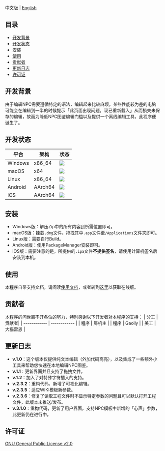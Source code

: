 中文版 | [English](docs/readme_en.md)
## 目录
- [开发背景](#开发背景)
- [开发状态](#开发状态)
- [安装](#安装)
- [使用](#使用)
- [贡献者](#贡献者)
- [更新日志](#更新日志)
- [许可证](#许可证)

## 开发背景
由于编辑NPC需要遵循特定的语法，编辑起来比较麻烦，某些性能较为差的电脑可能会在编辑到一半的时候提示「此页面出现问题，现已重新载入」从而损失未保存的编辑，故而为降低NPC图鉴编辑门槛以及提供一个离线编辑工具，此程序便诞生了。

## 开发状态
| 平台 | 架构  | 状态 |
| ------------ | ------------ | ------------ |
| Windows | x86_64 | ![](https://img.shields.io/badge/Build-Passing-brightgreen?style=for-the-badge) |
| macOS |  x64 | ![](https://img.shields.io/badge/Build-Passing-brightgreen?style=for-the-badge) |
| Linux | x86_64 | ![](https://img.shields.io/badge/Build-Failed-critical?style=for-the-badge) |
| Android | AArch64 | ![](https://img.shields.io/badge/Build-Pending-yellow?style=for-the-badge) |
| iOS | AArch64 | ![](https://img.shields.io/badge/Build-Pending-yellow?style=for-the-badge) |

## 安装
- Windows版：解压Zip中的所有内容到所需位置即可。
- macOS版：挂载`.dmg`文件，拖拽其中`.app`文件至`/Applications`文件夹即可。
- Linux版：需要自行Build。
- Android版：使用PackageManager安装即可。
- iOS版：需要注意的是，所提供的`.ipa`文件**不提供签名**，请使用计算机签名后安装到本机。

## 使用
本程序自带支持文档，请阅读[使用文档](docs/manual/zh-cn/index.md)，或者转到[这里](https%3A%2F%2Fwiki.biligame.com%2Fys%2FNPC%E5%9B%BE%E9%89%B4%E5%8F%AF%E8%A7%86%E5%8C%96%E7%BC%96%E8%BE%91%E5%B7%A5%E5%85%B7%E7%94%A8%E6%88%B7%E6%96%87%E6%A1%A3-ff69b4)以获取在线版。

## 贡献者
本程序的问世离不开各位的努力，特别感谢以下开发者对本程序的支持：
| 分工 | 贡献者|
| ------------ | ------------ |
| 程序 | 屑机主 |
| 程序  | Gaoily |
| 美工  | 大猫雷恩 |
## 更新日志
- **v.1.0**：这个版本仅提供纯文本编辑（外加代码高亮），以及集成了一些额外小工具来帮助您快速在本地编辑NPC图鉴。
- **v.1.1**：更新界面并且支持了拖拽文件。
- **v.1.2**：加入了对特殊字符插入的支持。
- **v.2.3.2**：重构代码，新增了可视化编辑。
- **v.2.3.5**：适应WIKI模板新参数。
- **v.2.3.6**：修复了读取工程文件时不显示特定参数的问题且可以默认打开工程文件，此版本未推送/发布。
- **v.3.1.0**：重构代码，更新了用户界面，支持NPC模板中新增的「心声」参数，此更新仍在进行中。

## 许可证
[GNU General Public License v2.0](LICENSE)